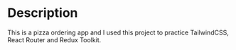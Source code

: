 # Description

This is a pizza ordering app and I used this project to practice TailwindCSS, React Router and Redux Toolkit.
